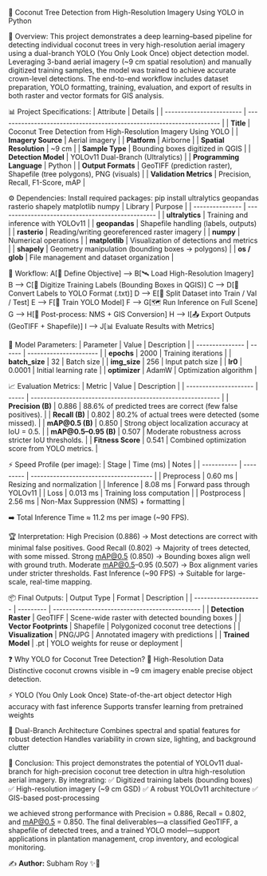 🌴 Coconut Tree Detection from High-Resolution Imagery Using YOLO in Python

📄 Overview:
This project demonstrates a deep learning–based pipeline for detecting individual coconut trees in very high-resolution aerial imagery using a dual-branch YOLO (You Only Look Once) object detection model. Leveraging 3-band aerial imagery (~9 cm spatial resolution) and manually digitized training samples, the model was trained to achieve accurate crown-level detections. The end-to-end workflow includes dataset preparation, YOLO formatting, training, evaluation, and export of results in both raster and vector formats for GIS analysis.

📊 Project Specifications:
| Attribute                | Details                                                               |
| ------------------------ | --------------------------------------------------------------------- |
| **Title**                | Coconut Tree Detection from High-Resolution Imagery Using YOLO        |
| **Imagery Source**       | Aerial imagery                                                        |
| **Platform**             | Airborne                                                              |
| **Spatial Resolution**   | \~9 cm                                                                |
| **Sample Type**          | Bounding boxes digitized in QGIS                                      |
| **Detection Model**      | YOLOv11 Dual-Branch (Ultralytics)                                     |
| **Programming Language** | Python                                                                |
| **Output Formats**       | GeoTIFF (prediction raster), Shapefile (tree polygons), PNG (visuals) |
| **Validation Metrics**   | Precision, Recall, F1-Score, mAP                                      |

⚙️ Dependencies:
Install required packages: pip install ultralytics geopandas rasterio shapely matplotlib numpy
| Library         | Purpose                                           |
| --------------- | ------------------------------------------------- |
| **ultralytics** | Training and inference with YOLOv11               |
| **geopandas**   | Shapefile handling (labels, outputs)              |
| **rasterio**    | Reading/writing georeferenced raster imagery      |
| **numpy**       | Numerical operations                              |
| **matplotlib**  | Visualization of detections and metrics           |
| **shapely**     | Geometry manipulation (bounding boxes → polygons) |
| **os / glob**   | File management and dataset organization          |

🚀 Workflow:
A[🎯 Define Objective] --> B[🛰️ Load High-Resolution Imagery]
B --> C[🧭 Digitize Training Labels (Bounding Boxes in QGIS)]
C --> D[💾 Convert Labels to YOLO Format (.txt)]
D --> E[📂 Split Dataset into Train / Val / Test]
E --> F[🧠 Train YOLO Model]
F --> G[🗺️ Run Inference on Full Scene]
G --> H[🧹 Post-process: NMS + GIS Conversion]
H --> I[📤 Export Outputs (GeoTIFF + Shapefile)]
I --> J[📊 Evaluate Results with Metrics]

📌 Model Parameters:
| Parameter       | Value  | Description            |
| --------------- | ------ | ---------------------- |
| **epochs**      | 2000   | Training iterations    |
| **batch\_size** | 32     | Batch size             |
| **img\_size**   | 256    | Input patch size       |
| **lr0**         | 0.0001 | Initial learning rate  |
| **optimizer**   | AdamW  | Optimization algorithm |

📈 Evaluation Metrics:
| Metric                | Value | Description                                                 |
| --------------------- | ----- | ----------------------------------------------------------- |
| **Precision (B)**     | 0.886 | 88.6% of predicted trees are correct (few false positives). |
| **Recall (B)**        | 0.802 | 80.2% of actual trees were detected (some missed).          |
| **mAP\@0.5 (B)**      | 0.850 | Strong object localization accuracy at IoU = 0.5.           |
| **mAP\@0.5–0.95 (B)** | 0.507 | Moderate robustness across stricter IoU thresholds.         |
| **Fitness Score**     | 0.541 | Combined optimization score from YOLO metrics.              |

⚡ Speed Profile (per image):
| Stage       | Time (ms) | Notes                                  |
| ----------- | --------- | -------------------------------------- |
| Preprocess  | 0.60 ms   | Resizing and normalization             |
| Inference   | 8.08 ms   | Forward pass through YOLOv11           |
| Loss        | 0.013 ms  | Training loss computation              |
| Postprocess | 2.56 ms   | Non-Max Suppression (NMS) + formatting |

➡️ Total Inference Time ≈ 11.2 ms per image (~90 FPS).

🏆 Interpretation:
      High Precision (0.886) → Most detections are correct with minimal false positives.
	    Good Recall (0.802) → Majority of trees detected, with some missed.
	    Strong mAP@0.5 (0.850) → Bounding boxes align well with ground truth.
	    Moderate mAP@0.5–0.95 (0.507) → Box alignment varies under stricter thresholds.
	    Fast Inference (~90 FPS) → Suitable for large-scale, real-time mapping.

📦 Final Outputs:
| Output Type           | Format    | Description                                    |
| --------------------- | --------- | ---------------------------------------------- |
| **Detection Raster**  | GeoTIFF   | Scene-wide raster with detected bounding boxes |
| **Vector Footprints** | Shapefile | Polygonized coconut tree detections            |
| **Visualization**     | PNG/JPG   | Annotated imagery with predictions             |
| **Trained Model**     | .pt       | YOLO weights for reuse or deployment           |

❓ Why YOLO for Coconut Tree Detection?
  🌈 High-Resolution Data
	      Distinctive coconut crowns visible in ~9 cm imagery enable precise object detection.
       
  ⚡ YOLO (You Only Look Once)
	      State-of-the-art object detector
	      High accuracy with fast inference
	      Supports transfer learning from pretrained weights
       
  🧠 Dual-Branch Architecture
	      Combines spectral and spatial features for robust detection
	      Handles variability in crown size, lighting, and background clutter

📌 Conclusion:
    This project demonstrates the potential of YOLOv11 dual-branch for high-precision coconut tree detection in ultra high-resolution aerial imagery. By integrating:
	    ✅ Digitized training labels (bounding boxes)
	    ✅ High-resolution imagery (~9 cm GSD)
	    ✅ A robust YOLOv11 architecture
	    ✅ GIS-based post-processing

we achieved strong performance with Precision = 0.886, Recall = 0.802, and mAP@0.5 = 0.850.
The final deliverables—a classified GeoTIFF, a shapefile of detected trees, and a trained YOLO model—support applications in plantation management, crop inventory, and ecological monitoring.

✍️ **Author:** Subham Roy ✨🌟 
